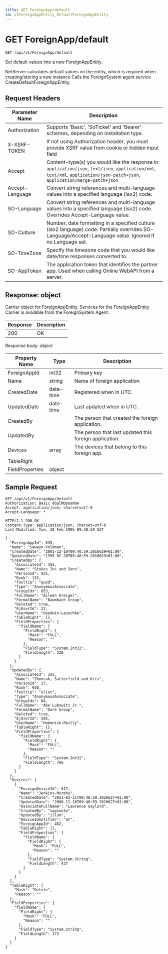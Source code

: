 ```yaml
---
title: GET ForeignApp/default
id: v1ForeignAppEntity_DefaultForeignAppEntity
---
```


# GET ForeignApp/default

```http
GET /api/v1/ForeignApp/default
```

Set default values into a new ForeignAppEntity.

NetServer calculates default values on the entity, which is required when creating/storing a new instance Calls the ForeignSystem agent service CreateDefaultForeignAppEntity.






## Request Headers

| Parameter Name | Description |
|----------------|-------------|
| Authorization  | Supports 'Basic', 'SoTicket' and 'Bearer' schemes, depending on installation type. |
| X-XSRF-TOKEN   | If not using Authorization header, you must provide XSRF value from cookie or hidden input field |
| Accept         | Content-type(s) you would like the response in: `application/json`, `text/json`, `application/xml`, `text/xml`, `application/json-patch+json`, `application/merge-patch+json` |
| Accept-Language | Convert string references and multi-language values into a specified language (iso2) code. |
| SO-Language | Convert string references and multi-language values into a specified language (iso2) code. Overrides Accept-Language value. |
| SO-Culture | Number, date formatting in a specified culture (iso2 language) code. Partially overrides SO-Language/Accept-Language value. Ignored if no Language set. |
| SO-TimeZone | Specify the timezone code that you would like date/time responses converted to. |
| SO-AppToken | The application token that identifies the partner app. Used when calling Online WebAPI from a server. |


## Response: object

Carrier object for ForeignAppEntity.
Services for the ForeignAppEntity Carrier is available from the <see cref="T:SuperOffice.CRM.Services.IForeignSystemAgent">ForeignSystem Agent</see>.

| Response | Description |
|----------------|-------------|
| 200 | OK |

Response body: object

| Property Name | Type |  Description |
|----------------|------|--------------|
| ForeignAppId | int32 | Primary key |
| Name | string | Name of foreign application |
| CreatedDate | date-time | Registered when  in UTC. |
| UpdatedDate | date-time | Last updated when  in UTC. |
| CreatedBy |  | The person that created the foreign application. |
| UpdatedBy |  | The person that last updated this foreign application. |
| Devices | array | The devices that belong to this foreign app. |
| TableRight |  |  |
| FieldProperties | object |  |

## Sample Request

```http!
GET /api/v1/ForeignApp/default
Authorization: Basic dGplMDpUamUw
Accept: application/json; charset=utf-8
Accept-Language: *
```

```http_
HTTP/1.1 200 OK
Content-Type: application/json; charset=utf-8
Last-Modified: Tue, 28 Feb 1995 09:40:59 G2T

{
  "ForeignAppId": 535,
  "Name": "Sawayn-Volkman",
  "CreatedDate": "2001-12-10T09:40:59.2016629+01:00",
  "UpdatedDate": "1995-02-28T09:40:59.2016629+01:00",
  "CreatedBy": {
    "AssociateId": 355,
    "Name": "Stokes Inc and Sons",
    "PersonId": 925,
    "Rank": 115,
    "Tooltip": "quod",
    "Type": "AnonymousAssociate",
    "GroupIdx": 853,
    "FullName": "Aileen Kreiger",
    "FormalName": "Baumbach Group",
    "Deleted": true,
    "EjUserId": 22,
    "UserName": "Goodwin-Leuschke",
    "TableRight": {},
    "FieldProperties": {
      "fieldName": {
        "FieldRight": {
          "Mask": "FULL",
          "Reason": ""
        },
        "FieldType": "System.Int32",
        "FieldLength": 226
      }
    }
  },
  "UpdatedBy": {
    "AssociateId": 325,
    "Name": "Zboncak, Satterfield and Kris",
    "PersonId": 37,
    "Rank": 930,
    "Tooltip": "alias",
    "Type": "AnonymousAssociate",
    "GroupIdx": 84,
    "FullName": "Abe Lubowitz Jr.",
    "FormalName": "Dare Group",
    "Deleted": true,
    "EjUserId": 585,
    "UserName": "Homenick-Reilly",
    "TableRight": {},
    "FieldProperties": {
      "fieldName": {
        "FieldRight": {
          "Mask": "FULL",
          "Reason": ""
        },
        "FieldType": "System.Int32",
        "FieldLength": 766
      }
    }
  },
  "Devices": [
    {
      "ForeignDeviceId": 517,
      "Name": "Jenkins-Murphy",
      "CreatedDate": "2021-01-11T09:40:59.2026627+01:00",
      "UpdatedDate": "2000-11-16T09:40:59.2026627+01:00",
      "AssociateFullName": "Lawrence Gaylord",
      "CreatedBy": "sapiente",
      "UpdatedBy": "illum",
      "DeviceIdentifier": "at",
      "ForeignAppId": 482,
      "TableRight": {},
      "FieldProperties": {
        "fieldName": {
          "FieldRight": {
            "Mask": "FULL",
            "Reason": ""
          },
          "FieldType": "System.String",
          "FieldLength": 437
        }
      }
    }
  ],
  "TableRight": {
    "Mask": "Delete",
    "Reason": ""
  },
  "FieldProperties": {
    "fieldName": {
      "FieldRight": {
        "Mask": "FULL",
        "Reason": ""
      },
      "FieldType": "System.String",
      "FieldLength": 172
    }
  }
}
```